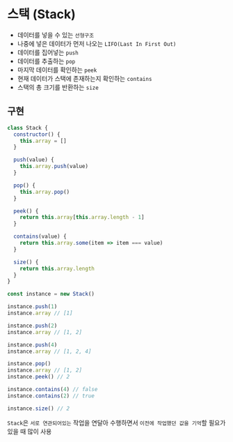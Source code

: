 # 스택 (Stack)

- 데이터를 넣을 수 있는 `선형구조`
- 나중에 넣은 데이터가 먼저 나오는 `LIFO(Last In First Out)`
- 데이터를 집어넣는 `push`
- 데이터를 추출하는 `pop`
- 마지막 데이터를 확인하는 `peek`
- 현재 데이터가 스택에 존재하는지 확인하는 `contains`
- 스택의 총 크기를 반환하는 `size`

## 구현
```javascript
class Stack {
  constructor() {
    this.array = []
  }

  push(value) {
    this.array.push(value)
  }

  pop() {
    this.array.pop()
  }

  peek() {
    return this.array[this.array.length - 1]
  }

  contains(value) {
    return this.array.some(item => item === value)
  }

  size() {
    return this.array.length
  }
}

const instance = new Stack()

instance.push(1)
instance.array // [1]

instance.push(2)
instance.array // [1, 2]

instance.push(4)
instance.array // [1, 2, 4]

instance.pop()
instance.array // [1, 2]
instance.peek() // 2

instance.contains(4) // false
instance.contains(2) // true

instance.size() // 2
```

`Stack`은 `서로 연관되어있는` 작업을 연달아 수행하면서 `이전에 작업했던 값을 기억`할 필요가 있을 때 많이 사용
